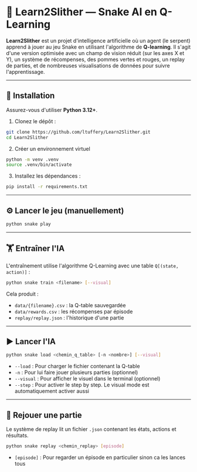 # 🐍 Learn2Slither — Snake AI en Q-Learning

**Learn2Slither** est un projet d'intelligence artificielle où un agent (le serpent) apprend à jouer au jeu Snake en utilisant l'algorithme de **Q-learning**. Il s'agit d'une version optimisée avec un champ de vision réduit (sur les axes X et Y), un système de récompenses, des pommes vertes et rouges, un replay de parties, et de nombreuses visualisations de données pour suivre l'apprentissage.

---

## 🚀 Installation

Assurez-vous d'utiliser **Python 3.12+**.

1. Clonez le dépôt :

```bash
git clone https://github.com/ltuffery/Learn2Slither.git
cd Learn2Slither
```

2. Créer un environnement virtuel

```bash
python -m venv .venv
source .venv/bin/activate
```

3. Installez les dépendances :

```bash
pip install -r requirements.txt
```

---

## ⚙️ Lancer le jeu (manuellement)

```bash
python snake play
```

---

## 🏋️ Entraîner l'IA

L'entraînement utilise l'algorithme Q-Learning avec une table `Q[(state, action)]` :

```bash
python snake train <filename> [--visual]
```

Cela produit :

- `data/{filename}.csv` : la Q-table sauvegardée
- `data/rewards.csv` : les récompenses par épisode
- `replay/replay.json` : l'historique d'une partie

---

## ▶ Lancer l'IA

```bash
python snake load <chemin_q_table> [-n <nombre>] [--visual]
```

- `--load` : Pour charger le fichier contenant la Q-table  
- `-n` : Pour lui faire jouer plusieurs parties (optionnel)  
- `--visual` : Pour afficher le visuel dans le terminal (optionnel)
- `--step` : Pour activer le step by step. Le visual mode est automatiquement activer aussi

---

## 🔁 Rejouer une partie

Le système de replay lit un fichier `.json` contenant les états, actions et résultats.

```bash
python snake replay <chemin_replay> [episode]
```
- `[episode]` : Pour regarder un épisode en particulier sinon ca les lances tous
